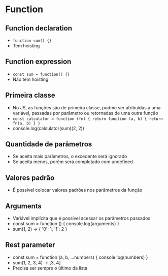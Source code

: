 # Function
## Function declaration
- `function sum() {}`
- Tem hoisting

## Function expression
- `const sum = function() {}`
- Não tem hoisting

## Primeira classe
- No JS, as funções são de primeira classe, podme ser atribuídas a uma variável, passadas por parâmetro ou retornadas de uma outra função
- `const calculator = function (fn) {
    return function (a, b) {
      return fn(a, b)
    }
  }`
- console.log(calculator(sum)(2, 2))

## Quantidade de parâmetros
- Se aceita mais parâmetros, o excedente será ignorado
- Se aceita menos, porém será completado com undefined

## Valores padrão
- É possível colocar valores padrões nos parâmetros da função

## Arguments
- Variável implícita que é possível acessar os parâmetros passados
- const sum = function () {
    console.log(arguments)
}
- sum(1, 2) -> { '0': 1, '1': 2 }

## Rest parameter
-  const sum = function (a, b, ...numbers) {
    console.log(numbers)
}
- sum(1, 2, 3, 4) -> [3, 4]
- Precisa ser sempre o último da lista